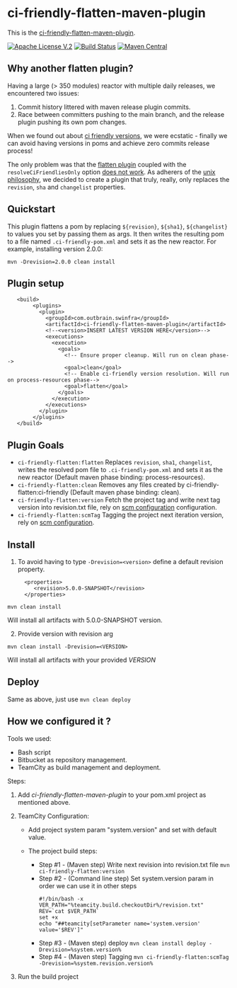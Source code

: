 # ci-friendly-flatten-maven-plugin 

This is the [ci-friendly-flatten-maven-plugin](https://github.com/outbrain/ci-friendly-flatten-maven-plugin).

[![Apache License V.2](https://img.shields.io/badge/license-Apache%20V.2-blue.svg)](https://github.com/outbrain/ci-friendly-plugin/blob/master/LICENSE) 
[![Build Status](https://travis-ci.org/outbrain/ci-friendly-flatten-maven-plugin.svg?branch=main)](https://travis-ci.org/github/outbrain/ci-friendly-flatten-maven-plugin)
[![Maven Central](https://img.shields.io/maven-central/v/com.outbrain.swinfra/ci-friendly-flatten-maven-plugin.svg?label=Maven%20Central)](http://search.maven.org/#search%7Cga%7C1%7Cci-friendly-flatten-maven-plugin)

## Why another flatten plugin?
Having a large (> 350 modules) reactor with multiple daily releases,
we encountered two issues:
1) Commit history littered with maven release plugin commits.
2) Race between committers pushing to the main branch, and the release plugin pushing its own pom changes.

When we found out about [ci friendly versions](https://maven.apache.org/maven-ci-friendly.html), we were ecstatic - finally we can avoid having
versions in poms and achieve zero commits release process!

The only problem was that the [flatten plugin](https://www.mojohaus.org/flatten-maven-plugin) coupled with the `resolveCiFriendliesOnly`
option [does not work](https://github.com/mojohaus/flatten-maven-plugin/issues/51#issuecomment-566069689).
As adherers of the [unix philosophy](https://en.wikipedia.org/wiki/Unix_philosophy#:~:text=The%20Unix%20philosophy%20emphasizes%20building,as%20opposed%20to%20monolithic%20design.),
we decided to create a plugin that truly, really, only replaces the `revision`, `sha` and `changelist` properties. 

## Quickstart
This plugin flattens a pom by replacing `${revision}`, `${sha1}`, `${changelist}` to 
 values you set by passing them as args.
 It then writes the resulting pom to a file named `.ci-friendly-pom.xml` and sets it as the new reactor.
 For example, installing version 2.0.0:
 
    mvn -Drevision=2.0.0 clean install
   
## Plugin setup
```
   <build>
        <plugins>
          <plugin>
            <groupId>com.outbrain.swinfra</groupId>
            <artifactId>ci-friendly-flatten-maven-plugin</artifactId>
            <!--<version>INSERT LATEST VERSION HERE</version>-->
            <executions>
              <execution>
                <goals>
                  <!-- Ensure proper cleanup. Will run on clean phase-->
                  <goal>clean</goal>
                  <!-- Enable ci-friendly version resolution. Will run on process-resources phase-->
                  <goal>flatten</goal>
                </goals>
              </execution>
            </executions>
          </plugin>
        </plugins>
   </build>
```
## Plugin Goals
 - `ci-friendly-flatten:flatten` Replaces `revision`, `sha1`, `changelist`, writes the resolved pom file to `.ci-friendly-pom.xml` and sets it as the new reactor (Default maven phase binding: process-resources).
 - `ci-friendly-flatten:clean` Removes any files created by ci-friendly-flatten:ci-friendly (Default maven phase binding: clean).
 - `ci-friendly-flatten:version` Fetch the project tag and write next tag version into revision.txt file, rely on [scm configuration](https://maven.apache.org/scm/maven-scm-plugin/usage.html) configuration.
 - `ci-friendly-flatten:scmTag` Tagging the project next iteration version, rely on [scm configuration](https://maven.apache.org/scm/maven-scm-plugin/usage.html).
 
## Install

1. To avoid having to type `-Drevision=<version>` define a default revision property. 

         <properties>
            <revision>5.0.0-SNAPSHOT</revision>
         </properties>

`mvn clean install`

Will install all artifacts with 5.0.0-SNAPSHOT version.

2. Provide version with revision arg

`mvn clean install -Drevision=<VERSION>`

Will install all artifacts with your provided *VERSION*

## Deploy

Same as above, just use `mvn clean deploy`


## How we configured it ?

Tools we used:
- Bash script
- Bitbucket as repository management.
- TeamCity as build management and deployment.

Steps:
1. Add *ci-friendly-flatten-maven-plugin* to your pom.xml project as mentioned above.
2. TeamCity Configuration:
    
    - Add project system param "system.version" and set with default value.
    
    - The project build steps:
        
      - Step #1 - (Maven step) Write next revision into revision.txt file
        `mvn ci-friendly-flatten:version`
      - Step #2 - (Command line step) Set system.version param in order we can use it in other steps
        ```
        #!/bin/bash -x
        VER_PATH="%teamcity.build.checkoutDir%/revision.txt"
        REV=`cat $VER_PATH`
        set +x
        echo "##teamcity[setParameter name='system.version' value='$REV']"
        ```
      - Step #3 - (Maven step) deploy 
          `mvn clean install deploy -Drevision=%system.version%`
      - Step #4 - (Maven step) Tagging
          `mvn ci-friendly-flatten:scmTag -Drevision=%system.revision.version%`

4. Run the build project        
